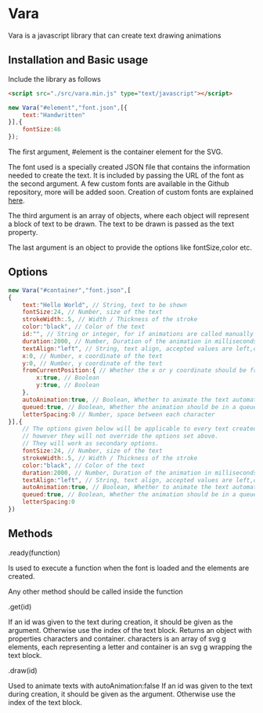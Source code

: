 # Vara
Vara is a javascript library that can create text drawing animations

## Installation and Basic usage

Include the library as follows

```html
<script src="./src/vara.min.js" type="text/javascript"></script>
```
```javascript
new Vara("#element","font.json",[{
	text:"Handwritten"
}],{
	fontSize:46
});
```

The first argument, #element is the container element for the SVG.

The font used is a specially created JSON file that contains the information needed to create the text. It is included by passing the URL of the font as the second argument.
A few custom fonts are available in the Github repository, more will be added soon. Creation of custom fonts are explained [here](http://vara.akzhy.com/creating-fonts).

The third argument is an array of objects, where each object will represent a block of text to be drawn. The text to be drawn is passed as the text property.

The last argument is an object to provide the options like fontSize,color etc.

## Options

```javascript
new Vara("#container","font.json",[
{
	text:"Hello World", // String, text to be shown
	fontSize:24, // Number, size of the text
	strokeWidth:.5, // Width / Thickness of the stroke
	color:"black", // Color of the text
	id:"", // String or integer, for if animations are called manually or when using the get() method. Default is the index of the object.
	duration:2000, // Number, Duration of the animation in milliseconds
	textAlign:"left", // String, text align, accepted values are left,center,right
	x:0, // Number, x coordinate of the text
	y:0, // Number, y coordinate of the text
	fromCurrentPosition:{ // Whether the x or y coordinate should be from its calculated position, ie the position if x or y coordinates were not applied
		x:true, // Boolean
		y:true, // Boolean
	},
	autoAnimation:true, // Boolean, Whether to animate the text automatically
	queued:true, // Boolean, Whether the animation should be in a queue
	letterSpacing:0 // Number, space between each character
}],{
	// The options given below will be applicable to every text created,
	// however they will not override the options set above.
	// They will work as secondary options.
	fontSize:24, // Number, size of the text
	strokeWidth:.5, // Width / Thickness of the stroke
	color:"black", // Color of the text
	duration:2000, // Number, Duration of the animation in milliseconds
	textAlign:"left", // String, text align, accepted values are left,center,right
	autoAnimation:true, // Boolean, Whether to animate the text automatically
	queued:true, // Boolean, Whether the animation should be in a queue
	letterSpacing:0
})
```

## Methods

.ready(function)

Is used to execute a function when the font is loaded and the elements are created.

Any other method should be called inside the function

.get(id)

If an id was given to the text during creation, it should be given as the argument. Otherwise use the index of the text block.
Returns an object with properties characters and container.
characters is an array of svg g elements, each representing a letter
and container is an svg g wrapping the text block.

.draw(id)

Used to animate texts with autoAnimation:false
If an id was given to the text during creation, it should be given as the argument. Otherwise use the index of the text block.

